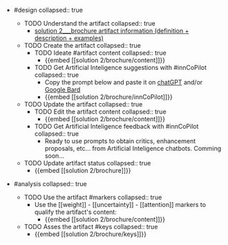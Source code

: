 
- #design
   collapsed:: true
  - TODO Understand the artifact
    collapsed:: true
    - [solution 2___brochure artifact information (definition + description + examples)](https://go.innbok.com/#/page/innBoK%2Fsolution-%28id%29%2Fbrochure%2Finfo)
  - TODO Create the artifact
     collapsed:: true
    - TODO Ideate #artifact content
      collapsed:: true
      - {{embed [[solution 2/brochure/content]]}}
    - TODO Get Artificial Inteligence suggestions with #innCoPilot
      collapsed:: true
      - Copy the prompt below and paste it on [chatGPT](https://chat.openai.com) and/or [Google Bard](https://bard.google.com/chat)
      - {{embed [[solution 2/brochure/innCoPilot]]}}
  - TODO Update the artifact
    collapsed:: true
    - TODO Edit the artifact content
     collapsed:: true
      - {{embed [[solution 2/brochure/content]]}}
    - TODO Get Artificial Inteligence feedback with #innCoPilot
      collapsed:: true
      - Ready to use prompts to obtain critics, enhancement proposals, etc... from Artificial Inteligence chatbots. Comming soon...
  - TODO Update artifact status
    collapsed:: true
    - {{embed [[solution 2/brochure]]}}


- #analysis
  collapsed:: true
  - TODO Use the artifact #markers
    collapsed:: true
    - Use the [[weight]] - [[uncertainty]] - [[attention]] markers to qualify the artifact's content:
      - {{embed [[solution 2/brochure/content]]}}
  - TODO Asses the artifact #keys
    collapsed:: true
    - {{embed [[solution 2/brochure/keys]]}}



